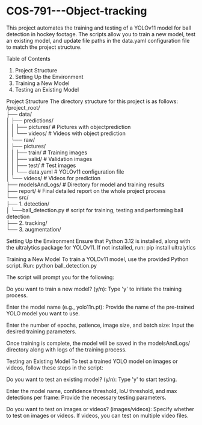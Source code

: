 # COS-791---Object-tracking

This project automates the training and testing of a YOLOv11 model for ball detection in hockey footage. The scripts allow you to train a new model, test an existing model, and update file paths in the data.yaml configuration file to match the project structure.

Table of Contents
1. Project Structure
2. Setting Up the Environment
3. Training a New Model
4. Testing an Existing Model

Project Structure
The directory structure for this project is as follows:<br>
/project_root/<br>
  ├── data/<br>
  │   ├── predictions/<br>
  │   │   ├── pictures/             # Pictures with objectprediction<br>
  │   │   └── videos/               # Videos with object prediction<br>
  │   └── raw/<br>
  │       ├── pictures/<br>
  │       │   ├── train/            # Training images<br>
  │       │   ├── valid/            # Validation images<br>
  │       │   ├── test/             # Test images<br>
  │       │   └── data.yaml         # YOLOv11 configuration file<br>
  │       └── videos/               # Videos for prediction<br>
  ├── modelsAndLogs/                # Directory for model and training results<br>
  ├── report/                       # Final detailed report on the whole project process<br>
  └── src/<br>
      ├── 1. detection/<br>
      │      └──ball_detection.py   # script for training, testing and performing ball detection<br>
      ├── 2. tracking/<br>
      └── 3. augmentation/<br>

Setting Up the Environment
Ensure that Python 3.12 is installed, along with the ultralytics package for YOLOv11. If not installed, run:
pip install ultralytics

Training a New Model
To train a YOLOv11 model, use the provided Python script. Run:
python ball_detection.py

The script will prompt you for the following:

Do you want to train a new model? (y/n):
Type 'y' to initiate the training process.

Enter the model name (e.g., yolo11n.pt):
Provide the name of the pre-trained YOLO model you want to use.

Enter the number of epochs, patience, image size, and batch size:
Input the desired training parameters.

Once training is complete, the model will be saved in the modelsAndLogs/ directory along with logs of the training process.

Testing an Existing Model
To test a trained YOLO model on images or videos, follow these steps in the script:

Do you want to test an existing model? (y/n):
Type 'y' to start testing.

Enter the model name, confidence threshold, IoU threshold, and max detections per frame:
Provide the necessary testing parameters.

Do you want to test on images or videos? (images/videos):
Specify whether to test on images or videos. If videos, you can test on multiple video files.
